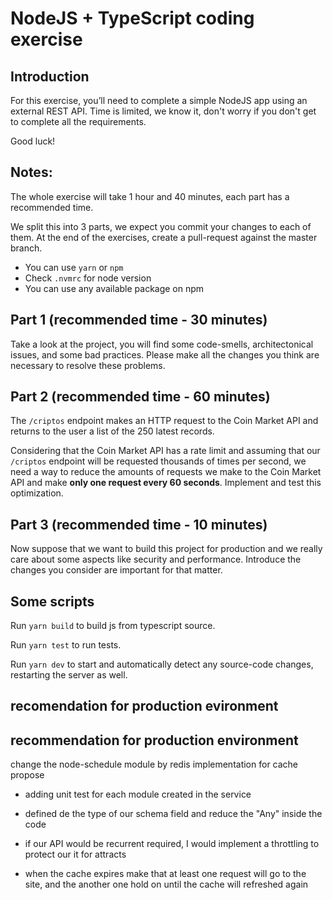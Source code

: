 # NodeJS + TypeScript coding exercise

## Introduction

For this exercise, you’ll need to complete a simple NodeJS app using an external REST API. Time is limited, we know it, don't worry if you don't get to complete all the requirements.

Good luck!

## Notes:

The whole exercise will take 1 hour and 40 minutes, each part has a recommended time.

We split this into 3 parts, we expect you commit your changes to each of them.
At the end of the exercises, create a pull-request against the master branch.

- You can use `yarn` or `npm`
- Check `.nvmrc` for node version
- You can use any available package on npm

## Part 1 (recommended time - 30 minutes)

Take a look at the project, you will find some code-smells, architectonical
issues, and some bad practices. Please make all the changes you think are
necessary to resolve these problems.

## Part 2 (recommended time - 60 minutes)

The `/criptos` endpoint makes an HTTP request to the Coin Market API and returns
to the user a list of the 250 latest records.

Considering that the Coin Market API has a rate limit and assuming that our
`/criptos` endpoint will be requested thousands of times per second, we need a
way to reduce the amounts of requests we make to the Coin Market API and make
**only one request every 60 seconds**. Implement and test this optimization.

## Part 3 (recommended time - 10 minutes)

Now suppose that we want to build this project for production and we really care
about some aspects like security and performance. Introduce the changes you
consider are important for that matter.

## Some scripts

Run `yarn build` to build js from typescript source.

Run `yarn test` to run tests.

Run `yarn dev` to start and automatically detect any source-code changes,
restarting the server as well.

## recomendation for production evironment

## recommendation for production environment

change the node-schedule module by redis implementation for cache propose

- adding unit test for each module created in the service

- defined de the type of our schema field and reduce the "Any" inside the code

-  if our API would be recurrent required, I would implement a throttling  to protect our it for attracts

- when the cache expires make that at least one request will go to the site, and the another one hold on until the cache will refreshed again